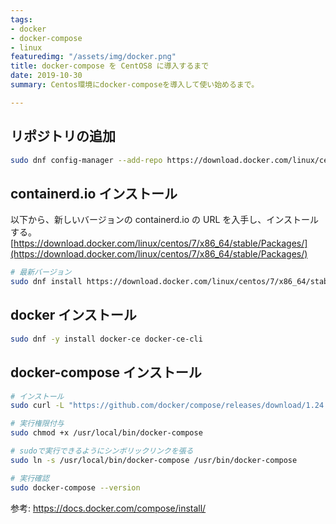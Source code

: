 ```yaml
---
tags:
- docker
- docker-compose
- linux
featuredimg: "/assets/img/docker.png"
title: docker-compose を CentOS8 に導入するまで
date: 2019-10-30
summary: Centos環境にdocker-composeを導入して使い始めるまで。

---
```

## リポジトリの追加

```sh
sudo dnf config-manager --add-repo https://download.docker.com/linux/centos/docker-ce.repo
```

## containerd.io インストール

以下から、新しいバージョンの containerd.io の URL を入手し、インストールする。
[https://download.docker.com/linux/centos/7/x86_64/stable/Packages/](https://download.docker.com/linux/centos/7/x86_64/stable/Packages/)

```sh
# 最新バージョン
sudo dnf install https://download.docker.com/linux/centos/7/x86_64/stable/Packages/containerd.io-1.2.6-3.3.el7.x86_64.rpm
```

## docker インストール

```sh
sudo dnf -y install docker-ce docker-ce-cli
```

## docker-compose インストール

```sh
# インストール
sudo curl -L "https://github.com/docker/compose/releases/download/1.24.1/docker-compose-$(uname -s)-$(uname -m)" -o /usr/local/bin/docker-compose

# 実行権限付与
sudo chmod +x /usr/local/bin/docker-compose

# sudoで実行できるようにシンボリックリンクを張る
sudo ln -s /usr/local/bin/docker-compose /usr/bin/docker-compose

# 実行確認
sudo docker-compose --version
```

参考: https://docs.docker.com/compose/install/
